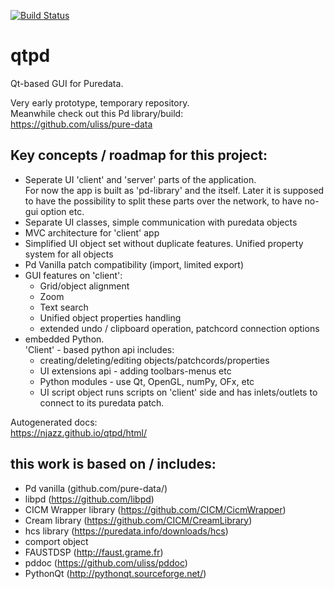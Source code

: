 [![Build Status](https://travis-ci.org/njazz/qtpd.svg?branch=master)](https://travis-ci.org/njazz/qtpd)

# qtpd
Qt-based GUI for Puredata.  
  
Very early prototype, temporary repository.  
Meanwhile check out this Pd library/build:  
https://github.com/uliss/pure-data

Key concepts / roadmap for this project:
-----------------------------

   - Seperate UI 'client' and 'server' parts of the application.  
   For now the app is built as 'pd-library' and the itself. Later it is supposed to have the possibility to split these parts over the network, to have no-gui option etc.
   - Separate UI classes, simple communication with puredata objects
   - MVC architecture for 'client' app
   - Simplified UI object set without duplicate features. Unified property system for all objects
   - Pd Vanilla patch compatibility (import, limited export)
   - GUI features on 'client':
      * Grid/object alignment 
      * Zoom
      * Text search 
      * Unified object properties handling 
      * extended undo / clipboard operation, patchcord connection options
   - embedded Python.  
   'Client' - based python api includes:
      * creating/deleting/editing objects/patchcords/properties
      * UI extensions api - adding toolbars-menus etc
      * Python modules - use Qt, OpenGL, numPy, OFx, etc
      * UI script object 
      runs scripts on 'client' side and has inlets/outlets to connect to its puredata patch. 
   


Autogenerated docs:  
https://njazz.github.io/qtpd/html/



this work is based on / includes:
---------------------------------
   - Pd vanilla (github.com/pure-data/)
   - libpd (https://github.com/libpd)
   - CICM Wrapper library (https://github.com/CICM/CicmWrapper)
   - Cream library (https://github.com/CICM/CreamLibrary)
   - hcs library (https://puredata.info/downloads/hcs)
   - comport object
   - FAUSTDSP (http://faust.grame.fr)
   - pddoc (https://github.com/uliss/pddoc)
   - PythonQt (http://pythonqt.sourceforge.net/)
